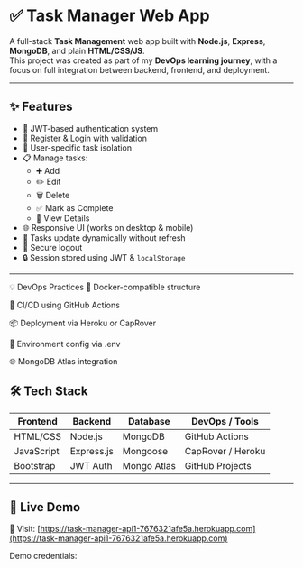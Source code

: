# ✅ Task Manager Web App

A full-stack **Task Management** web app built with **Node.js**, **Express**, **MongoDB**, and plain **HTML/CSS/JS**.  
This project was created as part of my **DevOps learning journey**, with a focus on full integration between backend, frontend, and deployment.

---

## ✨ Features

- 🔐 JWT-based authentication system
- 👤 Register & Login with validation
- 🧠 User-specific task isolation
- 📋 Manage tasks:
  - ➕ Add
  - ✏️ Edit
  - 🗑️ Delete
  - ✅ Mark as Complete
  - 📄 View Details
- 🌐 Responsive UI (works on desktop & mobile)
- 🔁 Tasks update dynamically without refresh
- 🚪 Secure logout
- 🔒 Session stored using JWT & `localStorage`

---

💡 DevOps Practices
🐳 Docker-compatible structure

🔁 CI/CD using GitHub Actions

📦 Deployment via Heroku or CapRover

🔐 Environment config via .env

🌐 MongoDB Atlas integration

## 🛠️ Tech Stack

| Frontend | Backend  | Database | DevOps / Tools |
|----------|----------|----------|----------------|
| HTML/CSS | Node.js  | MongoDB  | GitHub Actions |
| JavaScript | Express.js | Mongoose | CapRover / Heroku |
| Bootstrap | JWT Auth | Mongo Atlas | GitHub Projects |

---

## 🧪 Live Demo

🔗 Visit: [https://task-manager-api1-7676321afe5a.herokuapp.com](https://task-manager-api1-7676321afe5a.herokuapp.com)

Demo credentials:
